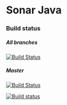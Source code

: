 Sonar Java
==========

### Build status
##### All branches
[![Build Status](https://api.travis-ci.org/SonarSource/sonar-java.svg)](https://travis-ci.org/SonarSource/sonar-java)

##### Master
[![Build Status](https://travis-ci.org/SonarSource/sonar-java.svg?branch=master)](https://travis-ci.org/SonarSource/sonar-java)

[![Build status](https://ci.appveyor.com/api/projects/status/p3rg90g5lysekxr3/branch/master?svg=true)](https://ci.appveyor.com/project/SonarSource/sonar-java/branch/master)
